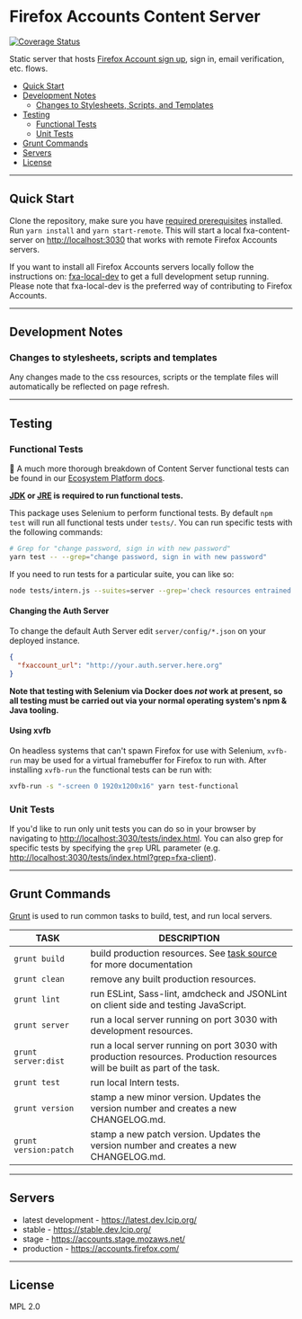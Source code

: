 # Firefox Accounts Content Server

[![Coverage Status](https://img.shields.io/coveralls/mozilla/fxa-content-server.svg)](https://coveralls.io/r/mozilla/fxa-content-server)

Static server that hosts [Firefox Account sign up](https://accounts.firefox.com), sign in, email verification, etc. flows.

- [Quick Start](#quick-start)
- [Development Notes](#development-notes)
  - [Changes to Stylesheets, Scripts, and Templates](#changes-to-stylesheets-scripts-and-templates)
- [Testing](#testing)
  - [Functional Tests](#functional-tests)
  - [Unit Tests](#unit-tests)
- [Grunt Commands](#grunt-commands)
- [Servers](#servers)
- [License](#license)

---

## Quick Start

Clone the repository, make sure you have [required prerequisites](https://github.com/mozilla/fxa-local-dev#dependencies) installed.
Run `yarn install` and `yarn start-remote`.
This will start a local fxa-content-server on [http://localhost:3030](http://localhost:3030) that works with remote Firefox Accounts servers.

If you want to install all Firefox Accounts servers locally follow the instructions on:
[fxa-local-dev](https://github.com/mozilla/fxa-local-dev) to get a full development setup running.
Please note that fxa-local-dev is the preferred way of contributing to Firefox Accounts.

---

## Development Notes

### Changes to stylesheets, scripts and templates

Any changes made to the css resources, scripts or the template files will automatically be reflected on page refresh.

---

## Testing

### Functional Tests

📖 A much more thorough breakdown of Content Server functional tests can be found in our [Ecosystem Platform docs](https://mozilla.github.io/ecosystem-platform/docs/fxa-engineering/functional-testing).

**[JDK](https://www.oracle.com/java/technologies/javase-downloads.html) or [JRE](https://www.oracle.com/java/technologies/javase-jre8-downloads.html) is required to run functional tests.**

This package uses Selenium to perform functional tests. By default `npm test` will run all functional tests under `tests/`. You can run specific tests with the following commands:

```bash
# Grep for "change password, sign in with new password"
yarn test -- --grep="change password, sign in with new password"
```

If you need to run tests for a particular suite, you can like so:

```bash
node tests/intern.js --suites=server --grep='check resources entrained by /signin in all locales'
```

#### Changing the Auth Server

To change the default Auth Server edit `server/config/*.json` on your deployed instance.

```json
{
  "fxaccount_url": "http://your.auth.server.here.org"
}
```

**Note that testing with Selenium via Docker does _not_ work at present, so all testing must be carried out via your normal operating system's npm & Java tooling.**

#### Using xvfb

On headless systems that can't spawn Firefox for use with Selenium, `xvfb-run` may be used for a virtual framebuffer for Firefox
to run with. After installing `xvfb-run` the functional tests can be run with:

```sh
xvfb-run -s "-screen 0 1920x1200x16" yarn test-functional
```

### Unit Tests

If you'd like to run only unit tests you can do so in your browser by navigating to <http://localhost:3030/tests/index.html>. You can also grep for specific tests by specifying the `grep` URL parameter (e.g. <http://localhost:3030/tests/index.html?grep=fxa-client>).

---

## Grunt Commands

[Grunt](http://gruntjs.com/) is used to run common tasks to build, test, and run local servers.

| TASK                  | DESCRIPTION                                                                                                                |
| --------------------- | -------------------------------------------------------------------------------------------------------------------------- |
| `grunt build`         | build production resources. See [task source](grunttasks/build.js) for more documentation                                  |
| `grunt clean`         | remove any built production resources.                                                                                     |
| `grunt lint`          | run ESLint, Sass-lint, amdcheck and JSONLint on client side and testing JavaScript.                                        |
| `grunt server`        | run a local server running on port 3030 with development resources.                                                        |
| `grunt server:dist`   | run a local server running on port 3030 with production resources. Production resources will be built as part of the task. |
| `grunt test`          | run local Intern tests.                                                                                                    |
| `grunt version`       | stamp a new minor version. Updates the version number and creates a new CHANGELOG.md.                                      |
| `grunt version:patch` | stamp a new patch version. Updates the version number and creates a new CHANGELOG.md.                                      |

---

## Servers

- latest development - https://latest.dev.lcip.org/
- stable - https://stable.dev.lcip.org/
- stage - https://accounts.stage.mozaws.net/
- production - https://accounts.firefox.com/

---

## License

MPL 2.0
